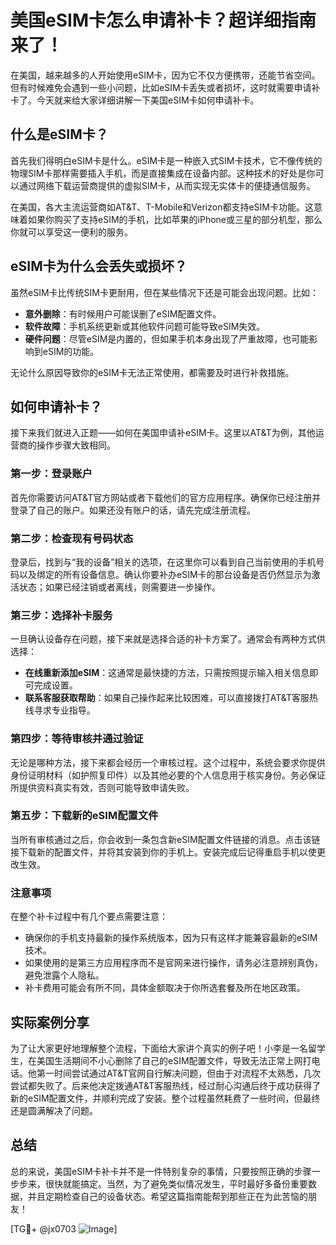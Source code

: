 # 美国eSIM卡怎么申请补卡？超详细指南来了！

在美国，越来越多的人开始使用eSIM卡，因为它不仅方便携带，还能节省空间。但有时候难免会遇到一些小问题，比如eSIM卡丢失或者损坏，这时就需要申请补卡了。今天就来给大家详细讲解一下美国eSIM卡如何申请补卡。

## 什么是eSIM卡？

首先我们得明白eSIM卡是什么。eSIM卡是一种嵌入式SIM卡技术，它不像传统的物理SIM卡那样需要插入手机，而是直接集成在设备内部。这种技术的好处是你可以通过网络下载运营商提供的虚拟SIM卡，从而实现无实体卡的便捷通信服务。

在美国，各大主流运营商如AT&T、T-Mobile和Verizon都支持eSIM卡功能。这意味着如果你购买了支持eSIM的手机，比如苹果的iPhone或三星的部分机型，那么你就可以享受这一便利的服务。

## eSIM卡为什么会丢失或损坏？

虽然eSIM卡比传统SIM卡更耐用，但在某些情况下还是可能会出现问题。比如：

- **意外删除**：有时候用户可能误删了eSIM配置文件。
- **软件故障**：手机系统更新或其他软件问题可能导致eSIM失效。
- **硬件问题**：尽管eSIM是内置的，但如果手机本身出现了严重故障，也可能影响到eSIM的功能。

无论什么原因导致你的eSIM卡无法正常使用，都需要及时进行补救措施。

## 如何申请补卡？

接下来我们就进入正题——如何在美国申请补eSIM卡。这里以AT&T为例，其他运营商的操作步骤大致相同。

### 第一步：登录账户

首先你需要访问AT&T官方网站或者下载他们的官方应用程序。确保你已经注册并登录了自己的账户。如果还没有账户的话，请先完成注册流程。

### 第二步：检查现有号码状态

登录后，找到与“我的设备”相关的选项，在这里你可以看到自己当前使用的手机号码以及绑定的所有设备信息。确认你要补办eSIM卡的那台设备是否仍然显示为激活状态；如果已经注销或者离线，则需要进一步操作。

### 第三步：选择补卡服务

一旦确认设备存在问题，接下来就是选择合适的补卡方案了。通常会有两种方式供选择：
- **在线重新添加eSIM**：这通常是最快捷的方法，只需按照提示输入相关信息即可完成设置。
- **联系客服获取帮助**：如果自己操作起来比较困难，可以直接拨打AT&T客服热线寻求专业指导。

### 第四步：等待审核并通过验证

无论是哪种方法，接下来都会经历一个审核过程。这个过程中，系统会要求你提供身份证明材料（如护照复印件）以及其他必要的个人信息用于核实身份。务必保证所提供资料真实有效，否则可能导致申请失败。

### 第五步：下载新的eSIM配置文件

当所有审核通过之后，你会收到一条包含新eSIM配置文件链接的消息。点击该链接下载新的配置文件，并将其安装到你的手机上。安装完成后记得重启手机以使更改生效。

### 注意事项

在整个补卡过程中有几个要点需要注意：
- 确保你的手机支持最新的操作系统版本，因为只有这样才能兼容最新的eSIM技术。
- 如果使用的是第三方应用程序而不是官网来进行操作，请务必注意辨别真伪，避免泄露个人隐私。
- 补卡费用可能会有所不同，具体金额取决于你所选套餐及所在地区政策。

## 实际案例分享

为了让大家更好地理解整个流程，下面给大家讲个真实的例子吧！小李是一名留学生，在美国生活期间不小心删除了自己的eSIM配置文件，导致无法正常上网打电话。他第一时间尝试通过AT&T官网自行解决问题，但由于对流程不太熟悉，几次尝试都失败了。后来他决定拨通AT&T客服热线，经过耐心沟通后终于成功获得了新的eSIM配置文件，并顺利完成了安装。整个过程虽然耗费了一些时间，但最终还是圆满解决了问题。

## 总结

总的来说，美国eSIM卡补卡并不是一件特别复杂的事情，只要按照正确的步骤一步步来，很快就能搞定。当然，为了避免类似情况发生，平时最好多备份重要数据，并且定期检查自己的设备状态。希望这篇指南能帮到那些正在为此苦恼的朋友！

[TG💪+ @jx0703 ![Image](https://github.com/user-attachments/assets/dbca1d08-cadb-493c-b0ec-ad6f7a83f270)]
